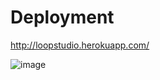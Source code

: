 # Deployment
http://loopstudio.herokuapp.com/

![image](https://user-images.githubusercontent.com/58434451/195327033-b62abd3c-09d0-4241-a951-25806491b739.png)
